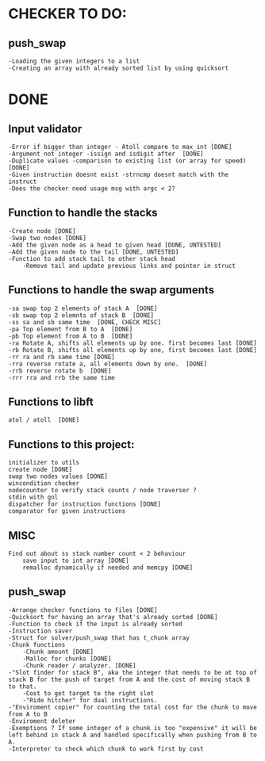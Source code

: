 # CHECKER TO DO:
## push_swap
	-Loading the given integers to a list
	-Creating an array with already sorted list by using quicksort
	
# DONE
## Input validator
	-Error if bigger than integer - Atoll compare to max_int [DONE]
	-Argument not integer -issign and isdigit after  [DONE]
	-Duplicate values -comparison to existing list (or array for speed)  [DONE]
	-Given instruction doesnt exist -strncmp doesnt match with the instruct
	-Does the checker need usage msg with argc < 2? 
## Function to handle the stacks
	-Create node [DONE]
	-Swap two nodes [DONE] 
	-Add the given node as a head to given head [DONE, UNTESTED]
	-Add the given node to the tail [DONE, UNTESTED]
	-Function to add stack tail to other stack head	
		-Remove tail and update previous links and pointer in struct

## Functions to handle the swap arguments  
	-sa swap top 2 elements of stack A  [DONE]
	-sb swap top 2 elemnts of stack B  [DONE]
	-ss sa and sb same time  [DONE, CHECK MISC]
	-pa Top element from B to A  [DONE]
	-pb Top element from A to B  [DONE]
	-ra Rotate A, shifts all elements up by one. first becomes last [DONE]
	-rb Rotate B, shifts all elements up by one, first becomes last [DONE]
	-rr ra and rb same time [DONE]
	-rra reverse rotate a, all elements down by one.  [DONE]
	-rrb reverse rotate b  [DONE]
	-rrr rra and rrb the same time 
## Functions to libft  
	atol / atoll  [DONE]
## Functions to this project:
	initializer to utils
	create node [DONE]
	swap two nodes values [DONE]
	wincondition checker
	nodecounter to verify stack counts / node traverser ?
	stdin with gnl
	dispatcher for instruction functions [DONE]
	comparator for given instructions 
## MISC
	Find out about ss stack number count < 2 behaviour
		save input to int array [DONE]
		remalloc dynamically if needed and memcpy [DONE]
## push_swap
	-Arrange checker functions to files [DONE]
	-Quicksort for having an array that's already sorted [DONE]
	-Function to check if the input is already sorted
	-Instruction saver
	-Struct for solver/push_swap that has t_chunk array
	-Chunk functions
		-Chunk amount [DONE]
		-Malloc for chunks [DONE]
		-Chunk reader / analyzer. [DONE]
	-"Slot finder for stack B", aka the integer that needs to be at top of stack B for the push of target from A and the cost of moving stack B to that.
		-Cost to get target to the right slot
		-"Ride hitcher" for dual instructions.
	-"Enviroment copier" for counting the total cost for the chunk to move from A to B
	-Enviroment deleter
	-Exemptions ? If some integer of a chunk is too "expensive" it will be left behind in stack A and handled specifically when pushing from B to A.
	-Interpreter to check which chunk to work first by cost


